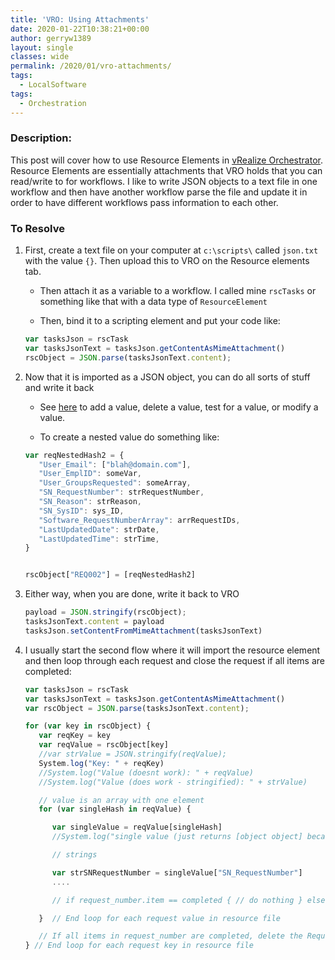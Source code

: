 ```yaml
---
title: 'VRO: Using Attachments'
date: 2020-01-22T10:38:21+00:00
author: gerryw1389
layout: single
classes: wide
permalink: /2020/01/vro-attachments/
tags:
  - LocalSoftware
tags:
  - Orchestration
---
```

<!--more-->

### Description:

This post will cover how to use Resource Elements in [vRealize Orchestrator](https://automationadmin.com//2020/01/vrealize-orchestrator/). Resource Elements are essentially attachments that VRO holds that you can read/write to for workflows. I like to write JSON objects to a text file in one workflow and then have another workflow parse the file and update it in order to have different workflows pass information to each other.

### To Resolve

1. First, create a text file on your computer at `c:\scripts\` called `json.txt` with the value `{}`. Then upload this to VRO on the Resource elements tab.

   - Then attach it as a variable to a workflow. I called mine `rscTasks` or something like that with a data type of `ResourceElement`

   - Then, bind it to a scripting element and put your code like:

   ```javascript
   var tasksJson = rscTask
   var tasksJsonText = tasksJson.getContentAsMimeAttachment()
   rscObject = JSON.parse(tasksJsonText.content);
   ```

2. Now that it is imported as a JSON object, you can do all sorts of stuff and write it back

   - See [here](https://automationadmin.com/2020/01/vro-javascript-syntax/) to add a value, delete a value, test for a value, or modify a value.

   - To create a nested value do something like:

   ```javascript
   var reqNestedHash2 = {
      "User_Email": ["blah@domain.com"],
      "User_EmplID": someVar,
      "User_GroupsRequested": someArray,
      "SN_RequestNumber": strRequestNumber,
      "SN_Reason": strReason,
      "SN_SysID": sys_ID,
      "Software_RequestNumberArray": arrRequestIDs,
      "LastUpdatedDate": strDate,
      "LastUpdatedTime": strTime,
   }


   rscObject["REQ002"] = [reqNestedHash2]
   ```

3. Either way, when you are done, write it back to VRO

   ```javascript
   payload = JSON.stringify(rscObject);
   tasksJsonText.content = payload
   tasksJson.setContentFromMimeAttachment(tasksJsonText)
   ```

4. I usually start the second flow where it will import the resource element and then loop through each request and close the request if all items are completed:


   ```javascript
   var tasksJson = rscTask
   var tasksJsonText = tasksJson.getContentAsMimeAttachment()
   var rscObject = JSON.parse(tasksJsonText.content);

   for (var key in rscObject) {
      var reqKey = key
      var reqValue = rscObject[key]
      //var strValue = JSON.stringify(reqValue);
      System.log("Key: " + reqKey)
      //System.log("Value (doesnt work): " + reqValue)
      //System.log("Value (does work - stringified): " + strValue)

      // value is an array with one element
      for (var singleHash in reqValue) {

         var singleValue = reqValue[singleHash]
         //System.log("single value (just returns [object object] because its a hashtable): " + singleValue)

         // strings

         var strSNRequestNumber = singleValue["SN_RequestNumber"]
         ....

         // if request_number.item == completed { // do nothing } else { // do something }

      }  // End loop for each request value in resource file

      // If all items in request_number are completed, delete the Request from the resource element so that it will not run on next run
   } // End loop for each request key in resource file

   ```

